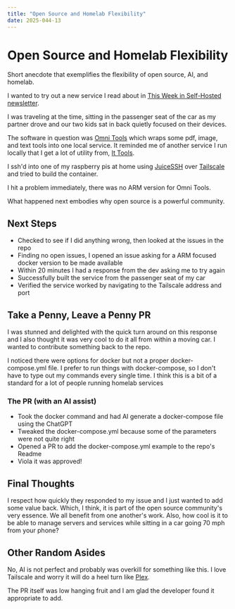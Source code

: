 ```yaml
---
title: "Open Source and Homelab Flexibility"
date: 2025-044-13
---
```


# Open Source and Homelab Flexibility  

Short anecdote that exemplifies the flexibility of open source, AI, and homelab.

I wanted to try out a new service I read about in [This Week in Self-Hosted newsletter](https://selfh.st/newsletter/). 

I was traveling at the time, sitting in the passenger seat of the car as my partner drove and our two kids sat in back quietly focused on their devices. 

The software in question was [Omni Tools](https://github.com/iib0011/omni-tools) which wraps some pdf, image, and text tools into one local service. It reminded me of another service I run locally that I get a lot of utility from, [It Tools](https://github.com/CorentinTh/it-tools). 

I ssh'd into one of my raspberry pis at home using [JuiceSSH](https://juicessh.com/) over [Tailscale](https://tailscale.com/) and tried to build the container.

I hit a problem immediately, there was no ARM version for Omni Tools. 

What happened next embodies why open source is a powerful community. 


## Next Steps
- Checked to see if I did anything wrong, then looked at the issues in the repo
- Finding no open issues, I opened an issue asking for a ARM focused docker version to be made available
- Within 20 minutes I had a response from the dev asking me to try again
- Successfully built the service from the passenger seat of my car
- Verified the service worked by navigating to the Tailscale address and port

## Take a Penny, Leave a Penny PR 

I was stunned and delighted with the quick turn around on this response and I also thought it was very cool to do it all from within a moving car. I wanted to contribute something back to the repo. 

I noticed there were options for docker but not a proper docker-compose.yml file. I prefer to run things with docker-compose, so I don't have to type out my commands every single time. I think this is a bit of a standard for a lot of people running homelab services

### The PR (with an AI assist)
- Took the docker command and had AI generate a docker-compose file using the ChatGPT 
- Tweaked the docker-compose.yml because some of the parameters were not quite right
- Opened a PR to add the docker-compose.yml example to the repo's Readme
- Viola it was approved!

## Final Thoughts

I respect how quickly they responded to my issue and I just wanted to add some value back. Which, I think, it is part of the open source community's very essence. We all benefit from one another's work. Also, how cool is it to be able to manage servers and services while sitting in a car going 70 mph from your phone? 

## Other Random Asides

No, AI is not perfect and probably was overkill for something like this. I love Tailscale and worry it will do a heel turn like [Plex](https://gizmodo.com/plex-is-going-to-make-you-pay-for-its-best-free-feature-2000578442). 

The PR itself was low hanging fruit and I am glad the developer found it appropriate to add. 

